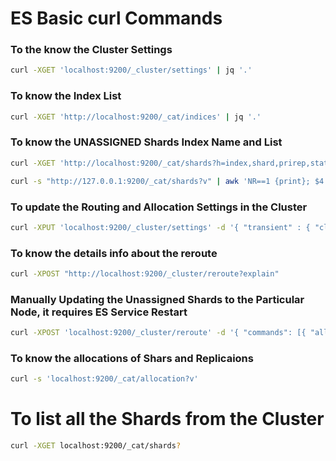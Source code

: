 # ES Basic curl Commands

### To the know the Cluster Settings
```bash
curl -XGET 'localhost:9200/_cluster/settings' | jq '.'
```
### To know the Index List
```bash
curl -XGET 'http://localhost:9200/_cat/indices' | jq '.'
```
### To know the UNASSIGNED Shards Index Name and List
```bash
curl -XGET 'http://localhost:9200/_cat/shards?h=index,shard,prirep,state,unassigned.reason| grep UNASSIGNED'
```
```bash
curl -s "http://127.0.0.1:9200/_cat/shards?v" | awk 'NR==1 {print}; $4 == "UNASSIGNED" {print}'
```
### To update the Routing and Allocation Settings in the Cluster
```bash
curl -XPUT 'localhost:9200/_cluster/settings' -d '{ "transient" : { "cluster.routing.allocation.enable" : "all" } }'
```
### To know the details info about the reroute
```bash
curl -XPOST "http://localhost:9200/_cluster/reroute?explain"
```
### Manually Updating the Unassigned Shards to the Particular Node, it requires ES Service Restart
```bash
curl -XPOST 'localhost:9200/_cluster/reroute' -d '{ "commands": [{ "allocate": { "index": "Index-Name", "shard": 4, "node": "node-Name" } }] }'
```
### To know the allocations of Shars and Replicaions
```bash
curl -s 'localhost:9200/_cat/allocation?v'
```
# To list all the Shards from the Cluster
```bash
curl -XGET localhost:9200/_cat/shards?
```


